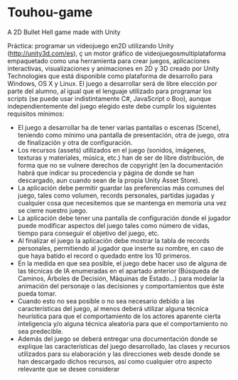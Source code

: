 # Touhou-game
A 2D Bullet Hell game made with Unity

Práctica:
programar un videojuego en2D utilizando Unity (http://unity3d.com/es), ç
un motor gráfico de videojuegosmultiplataforma empaquetado como una herramienta para crear juegos, aplicaciones
interactivas, visualizaciones y animaciones en 2D y 3D creado por Unity Technologies
que está disponible como plataforma de desarrollo para Windows, OS X y Linux.
El juego a desarrollar será de libre elección por parte del alumno, al igual que el
lenguaje utilizado para programar los scripts (se puede usar indistintamente C#,
JavaScript o Boo), aunque independientemente del juego elegido este debe cumplir los
siguientes requisitos mínimos:
- El juego a desarrollar ha de tener varias pantallas o escenas (Scene), teniendo
como mínimo una pantalla de presentación, otra de juego, otra de finalización y
otra de configuración.
- Los recursos (assets) utilizados en el juego (sonidos, imágenes, texturas y
materiales, música, etc.) han de ser de libre distribución, de forma que no se
vulnere derechos de copyright (en la documentación habrá que indicar su
procedencia y página de donde se han descargado, aun cuando sean de la
propia Unity Asset Store).
- La aplicación debe permitir guardar las preferencias más comunes del juego,
tales como volumen, records personales, partidas jugadas y cualquier cosa que
necesitemos que se mantenga en memoria una vez se cierre nuestro juego.
- La aplicación debe tener una pantalla de configuración donde el jugador puede
modificar aspectos del juego tales como número de vidas, tiempo para
conseguir el objetivo del juego, etc.
- Al finalizar el juego la aplicación debe mostrar la tabla de records personales,
permitiendo al jugador que inserte su nombre, en caso de que haya batido el
record o quedado entre los 10 primeros.
- En la medida en que sea posible, el juego debe hacer uso de alguna de las
técnicas de IA enumeradas en el apartado anterior (Búsqueda de Caminos,
Árboles de Decisión, Máquinas de Estado…) para modelar la animación del
personaje o las decisiones y comportamientos que éste pueda tomar.
- Cuando esto no sea posible o no sea necesario debido a las características del
juego, al menos deberá utilizar alguna técnica heurística para que el
comportamiento de los actores aparente cierta inteligencia y/o alguna técnica
aleatoria para que el comportamiento no sea predecible.
- Además del juego se deberá entregar una documentación donde se explique las
características del juego desarrollado, las clases y recursos utilizados para su
elaboración y las direcciones web desde donde se han descargado dichos
recursos, así como cualquier otro aspecto relevante que se desee considerar
